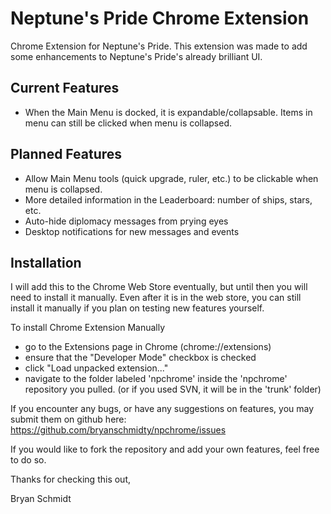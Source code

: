 Neptune's Pride Chrome Extension
========


Chrome Extension for Neptune's Pride.  This extension was made to add some enhancements to Neptune's Pride's already brilliant UI.

Current Features
---------------------
- When the Main Menu is docked, it is expandable/collapsable.  Items in menu can still be clicked when menu is collapsed.

Planned Features
---------------------
- Allow Main Menu tools (quick upgrade, ruler, etc.) to be clickable when menu is collapsed.
- More detailed information in the Leaderboard: number of ships, stars, etc.
- Auto-hide diplomacy messages from prying eyes
- Desktop notifications for new messages and events

Installation
---------------------
I will add this to the Chrome Web Store eventually, but until then you will need to install it manually.  Even after it is in the web store, you can still install it manually if you plan on testing new features yourself. 

To install Chrome Extension Manually
- go to the Extensions page in Chrome (chrome://extensions)
- ensure that the "Developer Mode" checkbox is checked
- click "Load unpacked extension..."
- navigate to the folder labeled 'npchrome' inside the 'npchrome' repository you pulled. (or if you used SVN, it will be in the 'trunk' folder)


If you encounter any bugs, or have any suggestions on features, you may submit them on github here: https://github.com/bryanschmidty/npchrome/issues

If you would like to fork the repository and add your own features, feel free to do so.

Thanks for checking this out,

Bryan Schmidt
